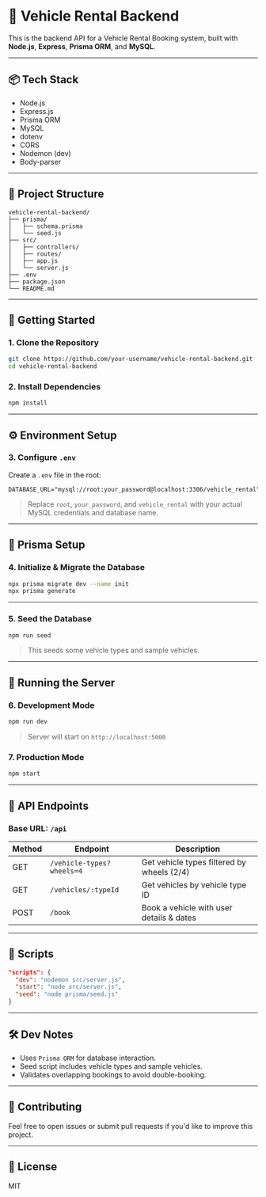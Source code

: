 
# 🚗 Vehicle Rental Backend

This is the backend API for a Vehicle Rental Booking system, built with **Node.js**, **Express**, **Prisma ORM**, and **MySQL**.

---

## 📦 Tech Stack

- Node.js
- Express.js
- Prisma ORM
- MySQL
- dotenv
- CORS
- Nodemon (dev)
- Body-parser

---

## 📁 Project Structure

```
vehicle-rental-backend/
├── prisma/
│   ├── schema.prisma
│   └── seed.js
├── src/
│   ├── controllers/
│   ├── routes/
│   ├── app.js
│   └── server.js
├── .env
├── package.json
└── README.md
```

---

## 🚀 Getting Started

### 1. Clone the Repository

```bash
git clone https://github.com/your-username/vehicle-rental-backend.git
cd vehicle-rental-backend
```

### 2. Install Dependencies

```bash
npm install
```

---

## ⚙️ Environment Setup

### 3. Configure `.env`

Create a `.env` file in the root:

```env
DATABASE_URL="mysql://root:your_password@localhost:3306/vehicle_rental"
```

> Replace `root`, `your_password`, and `vehicle_rental` with your actual MySQL credentials and database name.

---

## 🧱 Prisma Setup

### 4. Initialize & Migrate the Database

```bash
npx prisma migrate dev --name init
npx prisma generate
```

---

### 5. Seed the Database

```bash
npm run seed
```

> This seeds some vehicle types and sample vehicles.

---

## 🔌 Running the Server

### 6. Development Mode

```bash
npm run dev
```

> Server will start on `http://localhost:5000`

### 7. Production Mode

```bash
npm start
```

---

## 📮 API Endpoints

### Base URL: `/api`

| Method | Endpoint                  | Description                                |
|--------|---------------------------|--------------------------------------------|
| GET    | `/vehicle-types?wheels=4` | Get vehicle types filtered by wheels (2/4) |
| GET    | `/vehicles/:typeId`       | Get vehicles by vehicle type ID            |
| POST   | `/book`                   | Book a vehicle with user details & dates   |

---

## 📑 Scripts

```json
"scripts": {
  "dev": "nodemon src/server.js",
  "start": "node src/server.js",
  "seed": "node prisma/seed.js"
}
```

---

## 🛠 Dev Notes

- Uses `Prisma ORM` for database interaction.
- Seed script includes vehicle types and sample vehicles.
- Validates overlapping bookings to avoid double-booking.

---


## 🤝 Contributing

Feel free to open issues or submit pull requests if you'd like to improve this project.

---

## 📃 License

MIT
